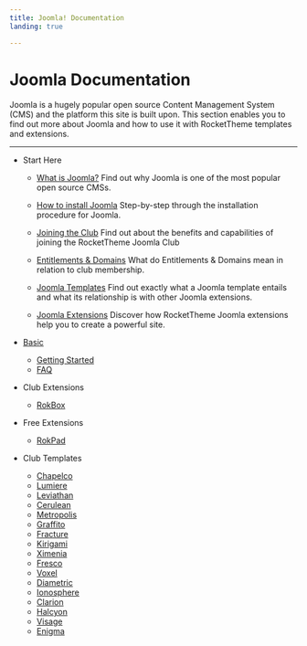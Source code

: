```yaml
---
title: Joomla! Documentation
landing: true

---
```


Joomla Documentation
====================

Joomla is a hugely popular open source Content Management System (CMS) and the platform this site is built upon. This section enables you to find out more about Joomla and how to use it with RocketTheme templates and extensions.

* * *

* Start Here

	- [What is Joomla?](start/)
	  Find out why Joomla is one of the most popular open source CMSs.

	- [How to install Joomla](start/install.md)
	  Step-by-step through the installation procedure for Joomla.

	- [Joining the Club](start/join_the_club.md)
	  Find out about the benefits and capabilities of joining the RocketTheme Joomla Club

	- [Entitlements & Domains](start/entitlements_domains.md)
	  What do Entitlements & Domains mean in relation to club membership.

	- [Joomla Templates](start/templates.md)
	  Find out exactly what a Joomla template entails and what its relationship is with other Joomla extensions.

	- [Joomla Extensions](start/extensions.md)
	  Discover how RocketTheme Joomla extensions help you to create a powerful site.

<!-- -->

* [Basic](basic/)

	- [Getting Started](basic/)
	- [FAQ](basic/faq.md)

<!-- -->

* Club Extensions

	- [RokBox](extensions/rokbox/)

<!-- -->

* Free Extensions

	- [RokPad](extensions/rokpad/)

<!-- -->

* Club Templates

	- [Chapelco](templates/chapelco)
	- [Lumiere](templates/lumiere)
	- [Leviathan](templates/leviathan)
	- [Cerulean](templates/cerulean)
	- [Metropolis](templates/metropolis)
	- [Graffito](templates/graffito)
	- [Fracture](templates/fracture)
	- [Kirigami](templates/kirigami)
	- [Ximenia](templates/ximenia)
	- [Fresco](templates/fresco)
	- [Voxel](templates/voxel)
	- [Diametric](templates/diametric)
	- [Ionosphere](templates/ionosphere)
	- [Clarion](templates/clarion)
	- [Halcyon](templates/halcyon)
	- [Visage](templates/visage)
	- [Enigma](templates/enigma)
